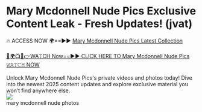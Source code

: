 # Mary Mcdonnell Nude Pics Exclusive Content Leak - Fresh Updates! (jvat)

🔥 ACCESS NOW 🌍==►► <a href="https://tinyurl.com/2mz8nhtm" rel="nofollow">Mary Mcdonnell Nude Pics Latest Collection</a>
<br><br>
[🔴🌍📺📱👉WA𝚃CH Now==►► CLICK HERE TO Mary Mcdonnell Nude Pics 𝚆𝙰𝚃𝙲𝙷 NOW](https://tinyurl.com/2mz8nhtm)
<br><br>
Unlock Mary Mcdonnell Nude Pics's private videos and photos today! Dive into the newest 2025 content updates and explore exclusive material you won’t find anywhere else.
<br>
<a href="https://tinyurl.com/2mz8nhtm" rel="nofollow" data-target="animated-image.originalLink"><img src="https://camo.githubusercontent.com/8a4f000d20f83aca3bf7ec5f350d767afa0574a8a352519fd8cfa583a6f93a33/68747470733a2f2f692e696d6775722e636f6d2f644a486b345a712e676966" data-canonical-src="https://i.imgur.com/dJHk4Zq.gif" style="max-width: 100%; display: inline-block;" data-target="animated-image.originalImage"></a>
<br>
mary mcdonnell nude photos